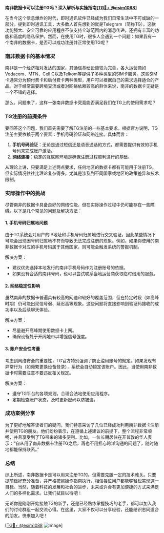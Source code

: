**南非数据卡可以注册TG吗？深入解析与实操指南[[TG💪+ @esim1088](https://t.me/s/esim1088)]**

在当今这个信息爆炸的时代，即时通讯软件已经成为我们日常生活中不可或缺的一部分。提到即时通讯工具，大多数人首先想到的就是Telegram（简称TG）。这款功能强大、安全可靠的应用程序不仅支持全球范围内的消息传递，还拥有丰富的功能和高度的隐私保护。然而，在使用TG时，很多人会遇到一个问题：如果我有一个南非的数据卡，是否可以成功注册并正常使用TG呢？

### 南非数据卡的基本情况

南非是一个经济相对发达的国家，其通信基础设施较为完善，各大运营商如Vodacom、MTN、Cell C以及Telkom等提供了多种类型的SIM卡服务。这些SIM卡通常分为预付费卡和后付费卡两种类型，用户可以根据自己的需求选择适合的产品。对于经常需要跨境交流或者对网络依赖较高的群体来说，南非的数据卡无疑是一个不错的选择。

那么，问题来了，这样一张南非数据卡究竟能否满足我们在TG上的使用需求呢？

### TG注册的前提条件

要回答这个问题，我们首先需要了解TG注册的一些基本要求。根据官方说明，TG注册主要依赖于两个要素：手机号码验证和网络连接。具体而言：

1. **手机号码验证**：无论是通过短信还是语音通话的方式，都需要提供有效的手机号码来完成账户激活。
2. **网络连接**：稳定的互联网环境是确保注册过程顺利进行的基础。

从理论上讲，只要满足上述两点要求，任何地区的数据卡都有可能用于注册TG。但实际情况往往比理论复杂得多，尤其是涉及到不同国家或地区的政策差异和技术限制。

### 实际操作中的挑战

尽管南非的数据卡具备良好的网络性能，但在实际操作过程中仍可能存在一些障碍。以下是几个常见的问题及解决方法：

#### 1. 手机号码归属地问题

由于TG系统会对用户的IP地址和手机号码归属地进行交叉验证，因此某些情况下可能会出现因号码归属地不符而导致无法完成注册的现象。例如，如果你使用的南非数据卡对应的手机号码属于其他国家，则可能会触发系统的警报机制。

解决方案：
- 建议优先选择本地发行的南非手机号码作为注册账号的依据。
- 如果没有合适的南非号码，也可以尝试联系当地运营商获取临时借用的服务。

#### 2. 网络稳定性影响

虽然南非的数据卡普遍具有较高的网速和较好的覆盖范围，但在特定时段（如高峰时期）仍可能出现信号弱、延迟高等现象。这些问题将直接影响到验证码接收的成功率以及后续聊天体验。

解决方案：
- 尽量避开高峰期使用数据卡上网。
- 确保设备处于开阔地带以增强信号强度。

#### 3. 账户安全性考量

考虑到网络安全的重要性，TG官方特别强调了防止滥用账号的规定。如果发现有异常行为（如频繁更换设备登录），系统会自动锁定该账户。因此，当使用南非数据卡时需要注意不要违反相关规定。

解决方案：
- 遵守TG平台的各项规则，合理合法地使用应用程序。
- 定期检查账户状态，及时更新密码以防被盗。

### 成功案例分享

为了更好地解答读者们的疑问，我们特意采访了几位已经成功利用南非数据卡注册并使用TG的朋友。他们纷纷表示，在遵循上述建议的前提下，整个流程非常顺畅，并且享受到了TG带来的诸多便利。比如，一位长期居住在开普敦的华人表示：“自从用了南非数据卡注册TG之后，再也不用担心跨洋沟通的问题了，随时随地都能保持联系。”

### 总结

综上所述，南非数据卡是可以用来注册TG的，但需要克服一定的技术难关。只要提前做好充分准备，并严格按照操作指南执行，相信每位用户都能够轻松实现这一目标。当然，随着科技的发展和社会的进步，未来或许会有更加便捷的方式来满足人们的多样化需求。让我们拭目以待吧！

无论你是刚刚开始接触TG的新手，还是已经熟练掌握技巧的老手，都可以加入我们的讨论群组一起交流心得。在这里，大家不仅可以分享经验，还能结识志同道合的朋友。快来加入吧！

[[TG💪+ @esim1088](https://t.me/s/esim1088) ![Image](https://i.postimg.cc/4NQfJmqS/Snipaste-2025-05-13-00-14-12.png)]
